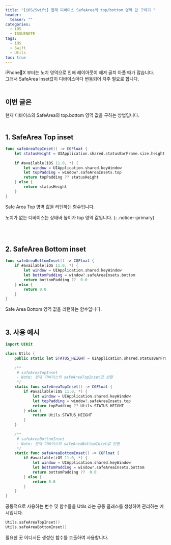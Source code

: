 ```yaml
---
title: "[iOS/Swift] 현재 디바이스 SafeArea의 top/bottom 영역 값 구하기 "
header:
  teaser: ""
categories:
  - iOS
  - ISSUENOTE
tags:
  - iOS
  - Swift
  - Utils
toc: true
---
```


iPhoneX 부터는 노치 영역으로 인해 레이아웃이 깨져 골치 아플 때가 많습니다.<br>
그래서 SafeArea Inset값이 디바이스마다 변동되어 자주 필요로 합니다.<br><br>


## 이번 글은 
현재 디바이스의 SafeArea의 top.bottom 영역 값을 구하는 방법입니다.<br><br>

## 1. SafeArea Top inset

```swift 
func safeAreaTopInset() -> CGFloat {
    let statusHeight = UIApplication.shared.statusBarFrame.size.height   // 상태바 높이
    
    if #available(iOS 11.0, *) {
        let window = UIApplication.shared.keyWindow
        let topPadding = window?.safeAreaInsets.top
        return topPadding ?? statusHeight
    } else {
        return statusHeight
    }
}
```
Safe Area Top 영역 값을 리턴하는 함수입니다.<br>

노치가 없는 디바이스는 상태바 높이가 top 영역 값입니다.
{: .notice--primary}

<br><br>

## 2. SafeArea Bottom inset

```swift 
func safeAreaBottomInset() -> CGFloat {
    if #available(iOS 11.0, *) {
        let window = UIApplication.shared.keyWindow
        let bottomPadding = window?.safeAreaInsets.bottom
        return bottomPadding ??  0.0
    } else {
        return 0.0
    }
}
```
Safe Area Bottom 영역 값을 리턴하는 함수입니다. 
<br><br>

## 3. 사용 예시

```swift 
import UIKit

class Utils {
    public static let STATUS_HEIGHT = UIApplication.shared.statusBarFrame.size.height   // 상태바 높이
    
    /**
     # safeAreaTopInset
     - Note: 현재 디바이스의 safeAreaTopInset값 반환
     */
    static func safeAreaTopInset() -> CGFloat {
        if #available(iOS 11.0, *) {
            let window = UIApplication.shared.keyWindow
            let topPadding = window?.safeAreaInsets.top
            return topPadding ?? Utils.STATUS_HEIGHT
        } else {
            return Utils.STATUS_HEIGHT
        }
    }
    
    /**
     # safeAreaBottomInset
     - Note: 현재 디바이스의 safeAreaBottomInset값 반환
     */
    static func safeAreaBottomInset() -> CGFloat {
        if #available(iOS 11.0, *) {
            let window = UIApplication.shared.keyWindow
            let bottomPadding = window?.safeAreaInsets.bottom
            return bottomPadding ??  0.0
        } else {
            return 0.0
        }
    }
}
```
공통적으로 사용하는 변수 및 함수들을 Utils 라는 공통 클래스를 생성하여 관리하는 예시입니다. <br>

```swift
Utils.safeAreaTopInset()        
Utils.safeAreaBottomInset()
```
필요한 곳 어디서든 생성한 함수를 호출하여 사용합니다.<br><br>
